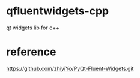 # qfluentwidgets-cpp
qt widgets lib for c++


# reference
https://github.com/zhiyiYo/PyQt-Fluent-Widgets.git